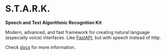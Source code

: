 # S.T.A.R.K.

**Speech and Text Algorithmic Recognition Kit**

Modern, advanced, and fast framework for creating natural language (especially voice) interfaces. Like [FastAPI](https://fastapi.tiangolo.com/), but with speech instead of http. 

Check [docs](https://markparker5.github.io/stark) for more information.
